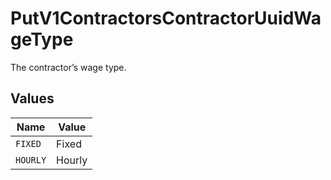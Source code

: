 # PutV1ContractorsContractorUuidWageType

The contractor’s wage type.



## Values

| Name     | Value    |
| -------- | -------- |
| `FIXED`  | Fixed    |
| `HOURLY` | Hourly   |